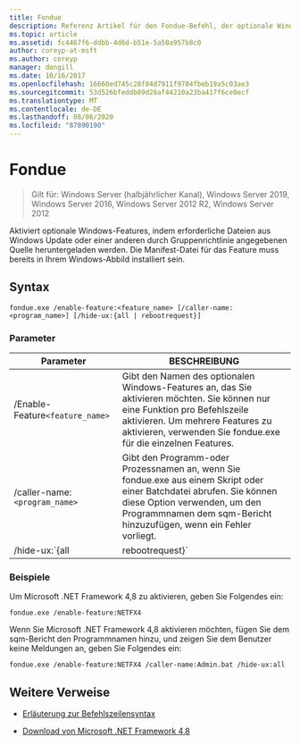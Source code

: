 ```yaml
---
title: Fondue
description: Referenz Artikel für den Fondue-Befehl, der optionale Windows-Funktionen ermöglicht, indem Sie erforderliche Dateien von Windows Update oder einer anderen durch Gruppenrichtlinie angegebenen Quelle herunterladen.
ms.topic: article
ms.assetid: fc4467f6-ddbb-4d6d-b51e-5a50a957b8c0
author: coreyp-at-msft
ms.author: coreyp
manager: dongill
ms.date: 10/16/2017
ms.openlocfilehash: 16660ed745c28f84d7911f9784fbeb19a5c03ae3
ms.sourcegitcommit: 53d526bfeddb89d28af44210a23ba417f6ce0ecf
ms.translationtype: MT
ms.contentlocale: de-DE
ms.lasthandoff: 08/06/2020
ms.locfileid: "87890190"
---
```

# <a name="fondue"></a>Fondue

> Gilt für: Windows Server (halbjährlicher Kanal), Windows Server 2019, Windows Server 2016, Windows Server 2012 R2, Windows Server 2012

Aktiviert optionale Windows-Features, indem erforderliche Dateien aus Windows Update oder einer anderen durch Gruppenrichtlinie angegebenen Quelle heruntergeladen werden. Die Manifest-Datei für das Feature muss bereits in Ihrem Windows-Abbild installiert sein.

## <a name="syntax"></a>Syntax

```
fondue.exe /enable-feature:<feature_name> [/caller-name:<program_name>] [/hide-ux:{all | rebootrequest}]
```

### <a name="parameters"></a>Parameter

| Parameter | BESCHREIBUNG |
| --------- | ----------- |
| /Enable-Feature`<feature_name>` | Gibt den Namen des optionalen Windows-Features an, das Sie aktivieren möchten. Sie können nur eine Funktion pro Befehlszeile aktivieren. Um mehrere Features zu aktivieren, verwenden Sie fondue.exe für die einzelnen Features. |
| /caller-name:`<program_name>` | Gibt den Programm-oder Prozessnamen an, wenn Sie fondue.exe aus einem Skript oder einer Batchdatei abrufen. Sie können diese Option verwenden, um den Programmnamen dem sqm-Bericht hinzuzufügen, wenn ein Fehler vorliegt. |
| /hide-ux:`{all | rebootrequest}` | Mit **all** können Sie alle Nachrichten für den Benutzer ausblenden, einschließlich Fortschritts-und Berechtigungsanforderungen für den Zugriff auf Windows Update. Wenn die Berechtigung erforderlich ist, schlägt der Vorgang fehl.<p>Verwenden Sie **rebootrequest** , um nur Benutzer Meldungen auszublenden, die die Berechtigung zum Neustarten des Computers anfordern. Verwenden Sie diese Option, wenn Sie über ein Skript zum Steuern von Neustart Anforderungen verfügen. |

### <a name="examples"></a>Beispiele

Um Microsoft .NET Framework 4,8 zu aktivieren, geben Sie Folgendes ein:

```
fondue.exe /enable-feature:NETFX4
```

Wenn Sie Microsoft .NET Framework 4,8 aktivieren möchten, fügen Sie dem sqm-Bericht den Programmnamen hinzu, und zeigen Sie dem Benutzer keine Meldungen an, geben Sie Folgendes ein:

```
fondue.exe /enable-feature:NETFX4 /caller-name:Admin.bat /hide-ux:all
```

## <a name="additional-references"></a>Weitere Verweise

- [Erläuterung zur Befehlszeilensyntax](command-line-syntax-key.md)

- [Download von Microsoft .NET Framework 4,8](https://dotnet.microsoft.com/download/dotnet-framework/net48)
